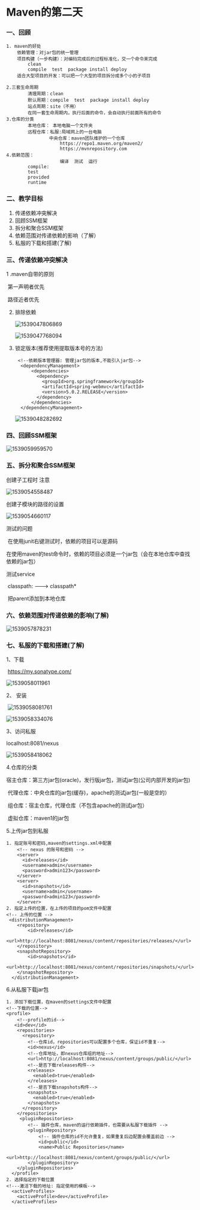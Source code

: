 # Maven的第二天

### 一、回顾

```
1. maven的好处
	依赖管理：对jar包的统一管理
	项目构建（一步构建）：对编码完成后的过程标准化，交一个命令来完成
		clean
		compile  test  package install deploy
	适合大型项目的开发：可以把一个大型的项目拆分成多个小的子项目
		
2.三套生命周期
    	清理周期：clean
    	默认周期：compile  test  package install deploy
    	站点周期：site（不用）
    	在同一套生命周期内，执行后面的命令，会自动执行前面所有的命令
3.仓库的分类
    	本地仓库： 本地电脑一个文件夹
    	远程仓库：私服:局域网上的一台电脑
    			中央仓库：maven团队维护的一个仓库    
    				https://repo1.maven.org/maven2/
    				https://mvnrepository.com
4.依赖范围：
    			 	编译 	测试	运行
    	compile: 
    	test
    	provided
    	runtime
```

### 二、教学目标

1. 传递依赖冲突解决
2. 回顾SSM框架
3. 拆分和聚合SSM框架
4. 依赖范围对传递依赖的影响（了解）
5. 私服的下载和搭建(了解)

### 三、传递依赖冲突解决

  1 .maven自带的原则

​	第一声明者优先

​	路径近者优先

2. 排除依赖

   ![1539047806869](assets/1539047806869.png)	

   ![1539047768094](assets/1539047768094.png)	

3. 锁定版本(推荐使用提取版本号的方法)

   ```
    <!--依赖版本管理器: 管理jar包的版本,不能引入jar包-->
     <dependencyManagement>
         <dependencies>
           <dependency>
             <groupId>org.springframework</groupId>
             <artifactId>spring-webmvc</artifactId>
             <version>5.0.2.RELEASE</version>
           </dependency>
         </dependencies>
     </dependencyManagement>
   ```

   ![1539048282692](assets/1539048282692.png)	

### 四、回顾SSM框架

![1539059959570](assets/1539059959570.png)	

### 五、拆分和聚合SSM框架

创建子工程时 注意

![1539054558487](assets/1539054558487.png)	

创建子模块的路径的设置

![1539054660117](assets/1539054660117.png)	

测试的问题

​	在使用junit右键测试时，依赖的项目可以是源码

​	在使用maven的test命令时，依赖的项目必须是一个jar包（会在本地仓库中查找依赖的jar包）

测试service

​	classpath: ---> classpath*

​	把parent添加到本地仓库

### 六、依赖范围对传递依赖的影响(了解)

![1539057878231](assets/1539057878231.png)	

### 七、私服的下载和搭建(了解)

1、下载

​	https://my.sonatype.com/

![1539058011961](assets/1539058011961.png)	

2、 安装

​	![1539058081761](assets/1539058081761.png)	

![1539058334076](assets/1539058334076.png)	

3、访问私服

localhost:8081/nexus

![1539058418062](assets/1539058418062.png)	

4.仓库的分类

​	宿主仓库：第三方jar包(oracle)，发行版jar包，测试jar包(公司内部开发的jar包)

​	代理仓库：中央仓库的jar包(缓存)，apache的测试jar包(一般是空的）

​	组仓库：宿主仓库，代理仓库（不包含apache的测试jar包）

​	虚拟仓库：maven1的jar包

5.上传jar包到私服

```
1. 指定账号和密码,maven的settings.xml中配置
	<!-- nexus 的账号和密码 -->
	<server>
      <id>releases</id>
      <username>admin</username>
      <password>admin123</password>
    </server>
	<server>
      <id>snapshots</id>
      <username>admin</username>
      <password>admin123</password>
    </server>
2. 指定上传的位置，在上传的项目的pom文件中配置
<!-- 上传的位置 -->
 <distributionManagement>
  	<repository>
  		<id>releases</id>
	<url>http://localhost:8081/nexus/content/repositories/releases/</url>
  	</repository> 
  	<snapshotRepository>
  		<id>snapshots</id>
	<url>http://localhost:8081/nexus/content/repositories/snapshots/</url>
  	</snapshotRepository> 
  </distributionManagement>

```

6.从私服下载jar包

```
1. 添加下载位置，在maven的settings文件中配置
<!--下载的位置-->
<profile>   
	<!--profile的id-->
   <id>dev</id>   
    <repositories>   
      <repository>  
		<!--仓库id，repositories可以配置多个仓库，保证id不重复-->
        <id>nexus</id>   
		<!--仓库地址，即nexus仓库组的地址-->
        <url>http://localhost:8081/nexus/content/groups/public/</url>   
		<!--是否下载releases构件-->
        <releases>   
          <enabled>true</enabled>   
        </releases>   
		<!--是否下载snapshots构件-->
        <snapshots>   
          <enabled>true</enabled>   
        </snapshots>   
      </repository>   
    </repositories>  
	 <pluginRepositories>  
    	<!-- 插件仓库，maven的运行依赖插件，也需要从私服下载插件 -->
        <pluginRepository>  
        	<!-- 插件仓库的id不允许重复，如果重复后边配置会覆盖前边 -->
            <id>public</id>  
            <name>Public Repositories</name>  
            <url>http://localhost:8081/nexus/content/groups/public/</url>  
        </pluginRepository>  
    </pluginRepositories>  
  </profile>  
2. 选择指定的下载位置
<!---激活下载的地址: 指定使用的模板-->
  <activeProfiles>
    <activeProfile>dev</activeProfile>
  </activeProfiles>
```
